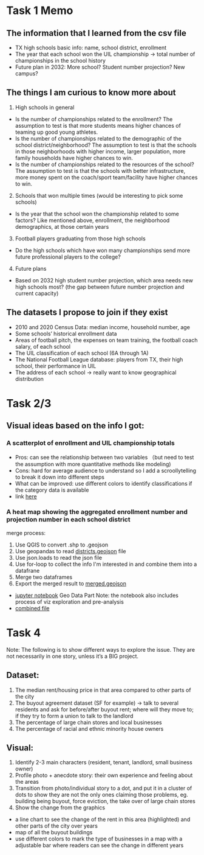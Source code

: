 # Task 1 Memo
## The information that I learned from the csv file
- TX high schools basic info: name, school district, enrollment
- The year that each school won the UIL championship → total number of championships in the school history
- Future plan in 2032: More school? Student number projection? New campus?

## The things I am curious to know more about
1. High schools in general
- Is the number of championships related to the enrollment? The assumption to test is that more students means higher chances of teaming up good young athletes. 
- Is the number of championships related to the demographic of the school district/neighborhood? The assumption to test is that the schools in those neighborhoods with higher income, larger population, more family households have higher chances to win.
- Is the number of championships related to the resources of the school? The assumption to test is that the schools with better infrastructure, more money spent on the coach/sport team/facility have higher chances to win.

2. Schools that won multiple times (would be interesting to pick some schools)
- Is the year that the school won the championship related to some factors? Like mentioned above, enrollment, the neighborhood demographics, at those certain years

3. Football players graduating from those high schools
- Do the high schools which have won many championships send more future professional players to the college? 

4. Future plans
- Based on 2032 high student number projection, which area needs new high schools most? (the gap between future number projection and current capacity)

## The datasets I propose to join if they exist
- 2010 and 2020 Census Data: median income, household number, age 
- Some schools’ historical enrollment data
- Areas of football pitch, the expenses on team training, the football coach salary, of each school 
- The UIL classification of each school (6A through 1A)
- The National Football League database: players from TX, their high school, their performance in UIL
- The address of each school → really want to know geographical distribution


# Task 2/3
## Visual ideas based on the info I got:
### A scatterplot of enrollment and UIL championship totals
- Pros: can see the relationship between two variables （but need to test the assumption with more quantitative methods like modeling)
- Cons: hard for average audience to understand so I add a scroollytelling to break it down into different steps
- What can be improved: use different colors to identify classifications if the category data is available
- link [here](https://angelinejcq.github.io/Graphic-Reporter-Test)
### A heat map showing the aggregated enrollment number and projection number in each school district
merge process:
1. Use QGIS to convert .shp to .geojson
2. Use geopandas to read [districts.geojson](https://github.com/AngelineJCQ/Graphic-Reporter-Test/blob/main/districts.geojson) file
3. Use json.loads to read the json file
4. Use for-loop to collect the info I'm interested in and combine them into a datafrane
4. Merge two dataframes
5. Export the merged result to [merged.geojson](https://github.com/AngelineJCQ/Graphic-Reporter-Test/blob/main/merged.geojson)
- [jupyter notebook](https://github.com/AngelineJCQ/Graphic-Reporter-Test/blob/main/Data%20Analysis.ipynb) Geo Data Part
Note: the notebook also includes process of viz exploration and pre-analysis
- [combined file](https://github.com/AngelineJCQ/Graphic-Reporter-Test/blob/main/merged.geojson)


# Task 4
Note: The following is to show different ways to explore the issue. They are not necessarily in one story, unless it’s a BIG project.
## Dataset:
1. The median rent/housing price in that area compared to other parts of the city
2. The buyout agreement dataset (SF for example) → talk to several residents and ask for before/after buyout rent; where will they move to; if they try to form a union to talk to the landlord
3. The percentage of large chain stores and local businesses
4. The percentage of racial and ethnic minority house owners 

## Visual:
1. Identify 2-3 main characters (resident, tenant, landlord, small business owner)
2. Profile photo + anecdote story: their own experience and feeling about the areas
3. Transition from photo/individual story to a dot, and put it in a cluster of dots to show they are not the only ones claiming those problems, eg. building being buyout, force eviction, the take over of large chain stores
4. Show the change from the graphics
- a line chart to see the change of the rent in this area (highlighted) and other parts of the city over years
- map of all the buyout buildings 
- use different colors to mark the type of businesses in a map with a adjustable bar where readers can see the change  in different years




